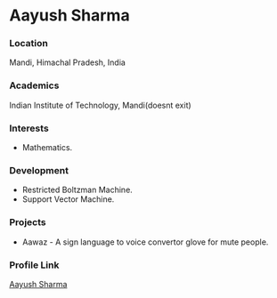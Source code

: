 # Aayush Sharma

### Location

Mandi, Himachal Pradesh, India

### Academics

Indian Institute of Technology, Mandi(doesnt exit)

### Interests

- Mathematics.

### Development

- Restricted Boltzman Machine.
- Support Vector Machine.

### Projects

- Aawaz - A sign language to voice convertor glove for mute people.

### Profile Link

[Aayush Sharma](https://github.com/aayusharma) 
